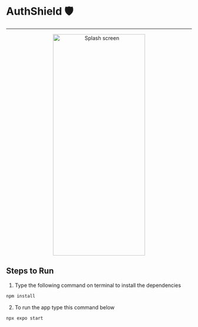 # AuthShield 🛡️
<hr>
<div align="center">
  <img src="https://i.postimg.cc/yxpSjW5M/splash.png" width="250px" height="600px" alt="Splash screen">
</div>

## Steps to Run
1. Type the following command on terminal to install the dependencies
```bash
npm install
```
2. To run the app type this command below
```bash
npx expo start
```
